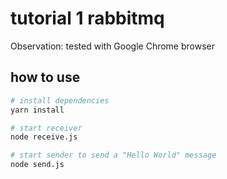 # tutorial 1 rabbitmq

Observation: tested with Google Chrome browser

## how to use

```bash
# install dependencies
yarn install

# start receiver
node receive.js

# start sender to send a "Hello World" message
node send.js
```
